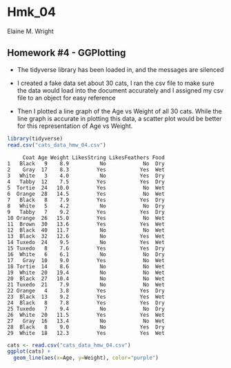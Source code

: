 # Hmk_04

Elaine M. Wright

## Homework #4 - GGPlotting

-   The tidyverse library has been loaded in, and the messages are silenced

-   I created a fake data set about 30 cats, I ran the csv file to make sure the data would load into the document accurately and I assigned my csv file to an object for easy reference

-   Then I plotted a line graph of the Age vs Weight of all 30 cats. While the line graph is accurate in plotting this data, a scatter plot would be better for this representation of Age vs Weight.

``` r
library(tidyverse)
read.csv("cats_data_hmw_04.csv")
```

         Coat Age Weight LikesString LikesFeathers Food
    1   Black   9    8.9          No            No  Dry
    2    Gray  17    8.3         Yes           Yes  Wet
    3   White   3    4.0          No           Yes  Dry
    4   Tabby  12    7.5         Yes           Yes  Dry
    5  Tortie  24   10.0         Yes            No  Wet
    6  Orange  28   14.5         Yes            No  Wet
    7   Black   8    7.9         Yes           Yes  Dry
    8   White   5    4.2          No            No  Dry
    9   Tabby   7    9.2         Yes           Yes  Dry
    10 Orange  26   15.0         Yes            No  Wet
    11  Brown  30   13.6         Yes           Yes  Wet
    12  Black  40   11.7          No            No  Wet
    13  Black  32   12.6          No           Yes  Wet
    14 Tuxedo  24    9.5          No           Yes  Wet
    15 Tuxedo   8    7.6         Yes           Yes  Dry
    16  White   6    6.1          No            No  Dry
    17   Gray  10    9.0         Yes            No  Wet
    18 Tortie  14    8.6          No            No  Wet
    19  White  20   19.4          No            No  Wet
    20  Black  27   10.4          No            No  Wet
    21 Tuxedo  21    7.9          No            No  Wet
    22 Orange   4    3.8         Yes           Yes  Dry
    23  Black  13    9.2         Yes           Yes  Wet
    24  Black   8    7.8         Yes           Yes  Dry
    25 Tuxedo   7    9.4          No            No  Dry
    26  White  20   11.5         Yes           Yes  Wet
    27   Gray  16   13.4          No            No  Wet
    28  Black   8    9.0          No           Yes  Dry
    29  White  18   12.3         Yes           Yes  Wet

``` r
cats <- read.csv("cats_data_hmw_04.csv")
ggplot(cats) +
  geom_line(aes(x=Age, y=Weight), color="purple")
```
